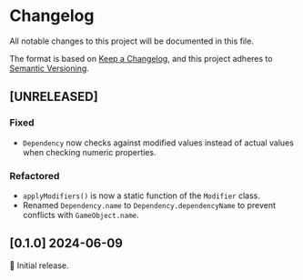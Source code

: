 # Changelog

All notable changes to this project will be documented in this file.

The format is based on [Keep a Changelog](https://keepachangelog.com/en/1.0.0/),
and this project adheres to [Semantic Versioning](https://semver.org/spec/v2.0.0.html).

## [UNRELEASED]

### Fixed

- `Dependency` now checks against modified values instead of actual values when checking numeric properties.

### Refactored

- `applyModifiers()` is now a static function of the `Modifier` class.
- Renamed `Dependency.name` to `Dependency.dependencyName` to prevent conflicts with `GameObject.name`.

## [0.1.0] 2024-06-09

🌟 Initial release.
